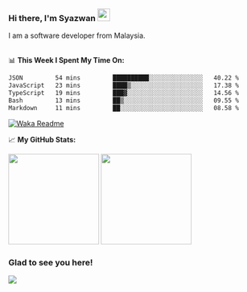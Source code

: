 ### Hi there, I'm Syazwan <img src="https://media.giphy.com/media/hvRJCLFzcasrR4ia7z/giphy.gif" width="25px">
I am a software developer from Malaysia.
<br/><br/>

📊 **This Week I Spent My Time On:**
<!--START_SECTION:waka-->

```txt
JSON         54 mins         ██████████░░░░░░░░░░░░░░░   40.22 %
JavaScript   23 mins         ████▒░░░░░░░░░░░░░░░░░░░░   17.38 %
TypeScript   19 mins         ███▓░░░░░░░░░░░░░░░░░░░░░   14.56 %
Bash         13 mins         ██▒░░░░░░░░░░░░░░░░░░░░░░   09.55 %
Markdown     11 mins         ██░░░░░░░░░░░░░░░░░░░░░░░   08.58 %
```

<!--END_SECTION:waka-->
[![Waka Readme](https://github.com/syazwanz/syazwanz/actions/workflows/wakatime.yml/badge.svg)](https://github.com/syazwanz/syazwanz/actions/workflows/wakatime.yml)

📈 **My GitHub Stats:**

<p>
  <img height="180em" src="https://github-readme-stats.vercel.app/api?username=syazwanz&show_icons=true&hide_border=false&&count_private=true&include_all_commits=true" />
  <img height="180em" src="https://github-readme-stats.vercel.app/api/top-langs/?username=syazwanz&exclude_repo=KNN-Image-Classification&show_icons=true&hide_border=false&layout=compact&langs_count=8"/>
</p>

### Glad to see you here!
![](https://visitor-badge.glitch.me/badge?page_id=syazwanz.syazwanz)
